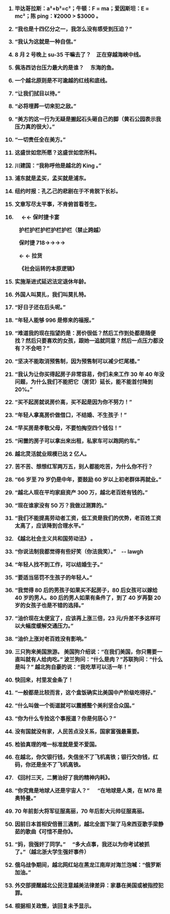 <big><strong>

1. 毕达哥拉斯：a²+b²=c²；牛顿：F = ma；爱因斯坦：E = mc²；陈 ping：¥2000 > \$3000 。

2. “我也是十四亿分之一，我怎么没有感受到压迫？”

3. “我认为这就是一种自信。”

4. 8 月 2 号晚上 su-35 干嘛去了？&emsp;正在穿越海峡中线。

5. 佩洛西访台压力最大的是谁？&emsp; 东海的鱼。

6. 一个越北原则是不可逾越的红线和底线。

7. “让我们拭目以待。”

8. “必将埋葬一切来犯之敌。”

9. “美方的这一行为无疑是搬起石头砸自己的脚（黄石公园表示我压力真的很大）。”

10. “一切责任全在美方。”

11. 这盛世如您所愿？这盛世如您所料。

12. 川建国：“我称呼他是越北的 King 。”

13. 浦东就是孟买，孟买就是浦东。

14. 纽约时报：孔乙己的悲剧在于不肯脱下长衫。

15. 文章写尽太平事，不肯俯首看苍生。

16. &emsp; ←← 保时捷卡宴

&emsp; &emsp; 护栏护栏护栏护栏护栏（禁止跨越）

&emsp; &emsp; 保时捷 718→→→→

&emsp; &emsp; ← ← 拉货

&emsp; &emsp; 《社会运转的本原逻辑》

15. 实施渐进式延迟法定退休年龄。

16. 外国人叫莫扎，我们叫莫扎特。

17. “好日子还在后头呢。”

18. “年轻人能够 996 是修来的福报。”

19. “难道我的现在指望的是：房价很低？然后工作到处都是随便找？然后只要喜欢的女孩，跟她一追就同意？然后一点压力都没有？不会吧？”

20. “坚决不能取消预售制，因为预售制可以减少烂尾楼。”

21. “我认为让你买得起房子非常容易，你们未来工作 30 年 40 年没问题，为什么我们不能把它（房贷）延长，能不能首付降到 20%。”

22. “买不起房就说房价高，买不起是因为你不努力！”

23. “年轻人拿高房价做借口，不结婚、不生孩子！”

24. “早买房是孝敬父母，不要怕掏空四个钱包！”

25. “闲置的房子可以拿出来出租，私家车可以跑网约车。”

26. 越北灵活就业规模已达 2 亿人。

27. 苦不苦、想想红军两万五，别人都能吃苦，为什么你不行？

28. “66 岁至 79 岁仍是中年，要鼓励 60 岁以上初老群体再就业。”

29. “越北人现在平均家庭资产 300 万，越北老百姓有钱的。”

30. “现在谁家没有 50 万？我做过测算的。”

31. “我们不能提高劳动者工资，低工资是我们的优势，老百姓工资太高了，应该降到合理水平。”

32. 《越北社会主义共和国劳动法》 。

33. “你说法制我都觉得有些好笑（你法我笑）。”&emsp;-- lawgh

34. “年轻人找不到工作，可以结婚生子。”

35. “要适当惩罚不生孩子的年轻人。”

36. “我觉得 80 后的男孩子如果买不起房子，80 后女孩可以嫁给 40 岁的男人。80 后的男人如果有条件了，到了 40 岁再娶 20 岁的女孩子也是不错的选择。”

37. “油价现在太便宜了，应该再上涨三倍，23 元/升差不多这样可以大幅度缓解交通压力。”

38. “油价上涨对老百姓没有影响。”

39. 三只狗来美国旅游。
    美国狗介绍说：“在我们美国，你只需要一直叫就有人给肉吃。”
    波兰狗问：“什么是肉？”苏联狗问：“什么是叫？”
    越北狗自豪的说：“我吃草可以活一年！”

40. 快回来，村里发金条了！

41. “一般都是比较而言，这个盒饭确实比美国中产阶级吃得好。”

42. “什么叫做一个街道就可以震撼整个美利坚合众国。”

43. “你为什么专捡这个事报道？你是何居心？”

44. 没有国就没有家，人民苦点没关系，国家富强最重要。

45. 检验真理的唯一标准就是爱不爱国。

46. 在越北，你欠银行钱，失信坐不了飞机高铁；银行欠你钱，红码，你还是坐不了飞机高铁。

47. 《回村三天，二舅治好了我的精神内耗》。

48. “你究竟是地球人还是宇宙人？” &emsp; “在地球是人类，在 M78 是奥特曼。”

49. 70 年前彭大将军征服高丽，70 年后彭大元帅征服高丽。

50. 因前日本首相安倍晋三遇刺，越北全面下架了马来西亚歌手梁静茹的歌曲《可惜不是你》。

51. “妈，我强奸了同学。” &emsp;“多大点事，我还以为你考试被抓了。”（越北浙大学生强奸事件）

52. 俄乌战争期间，越北网红站在黑龙江南岸对海兰泡喊：“俄罗斯加油。”

53. 外交部提醒越北公民注意越美法律差异：家暴在美国或被指控犯罪。

54. 根据相关政策，该回复未予显示。
